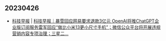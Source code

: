 ## 20230426
- [科技早报](https://www.jiemian.com/lists/459.html) | [科技早报｜暴雪回应网易要求退款3亿元 OpenAI将推ChatGPT企业版订阅服务雷军回应“做比小米13更小尺寸手机”；微信公众平台将开展违规营销内容专项治理；三星二...](https://www.jiemian.com/article/9307764.html)

